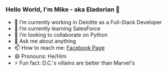### Hello World, I'm Mike - aka Eladorian 👋



- 🔭 I’m currently working in Deloitte as a Full-Stack Developer
- 🌱 I’m currently learning SalesForce
- 👯 I’m looking to collaborate on Python <!-- - 🤔 I’m looking for help with finding a job -->
- 💬 Ask me about anything
- 📫 How to reach me: [Facebook Page](https://www.facebook.com/mike.roditis.54)
- 😄 Pronouns: He/Him
- ⚡ Fun fact: D.C.'s villains are better than Marvel's
